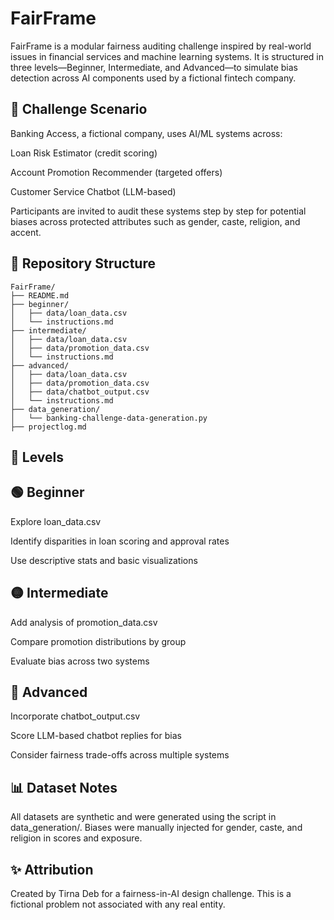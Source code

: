 # FairFrame

FairFrame is a modular fairness auditing challenge inspired by real-world issues in financial services and machine learning systems. It is structured in three levels—Beginner, Intermediate, and Advanced—to simulate bias detection across AI components used by a fictional fintech company.

## 🧠 Challenge Scenario

Banking Access, a fictional company, uses AI/ML systems across:

Loan Risk Estimator (credit scoring)

Account Promotion Recommender (targeted offers)

Customer Service Chatbot (LLM-based)

Participants are invited to audit these systems step by step for potential biases across protected attributes such as gender, caste, religion, and accent.

## 📂 Repository Structure

```
FairFrame/
├── README.md
├── beginner/
│   ├── data/loan_data.csv
│   └── instructions.md
├── intermediate/
│   ├── data/loan_data.csv
│   ├── data/promotion_data.csv
│   └── instructions.md
├── advanced/
│   ├── data/loan_data.csv
│   ├── data/promotion_data.csv
│   ├── data/chatbot_output.csv
│   └── instructions.md
├── data_generation/
│   └── banking-challenge-data-generation.py
├── projectlog.md

```

## 🔹 Levels

## 🟢 Beginner

Explore loan_data.csv

Identify disparities in loan scoring and approval rates

Use descriptive stats and basic visualizations

## 🟡 Intermediate

Add analysis of promotion_data.csv

Compare promotion distributions by group

Evaluate bias across two systems

## 🔴 Advanced

Incorporate chatbot_output.csv

Score LLM-based chatbot replies for bias

Consider fairness trade-offs across multiple systems

## 📊 Dataset Notes

All datasets are synthetic and were generated using the script in data_generation/. Biases were manually injected for gender, caste, and religion in scores and exposure.

## ✨ Attribution

Created by Tirna Deb for a fairness-in-AI design challenge. This is a fictional problem not associated with any real entity.

